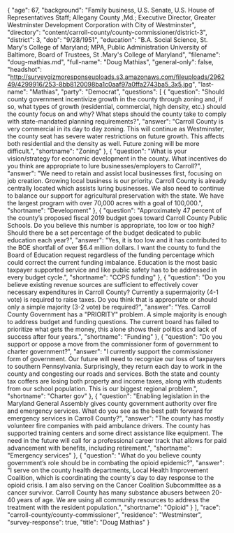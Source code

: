{
  "age": 67,
  "background": "Family business, U.S. Senate, U.S. House of Representatives Staff; Allegany County ,Md.;  Executive Director, Greater Westminster Development Corporation with City of Westminster",
  "directory": "content/carroll-county/county-commissioner/district-3",
  "district": 3,
  "dob": "9/28/1951",
  "education": "B.A. Social Science, St. Mary's College of Maryland; MPA, Public Administration University of Baltimore, Board of Trustees, St .Mary's College of Maryland",
  "filename": "doug-mathias.md",
  "full-name": "Doug Mathias",
  "general-only": false,
  "headshot": "http://surveygizmoresponseuploads.s3.amazonaws.com/fileuploads/296249/4299916/253-8bb8120098ba1c0aaf97a0ffa2743ba5_3x5.jpg",
  "last-name": "Mathias",
  "party": "Democrat",
  "questions": [
    {
      "question": "Should county government incentivize growth in the county through zoning and, if so, what types of growth (residential, commercial, high density, etc.) should the county focus on and why? What steps should the county take to comply with state-mandated planning requirements?",
      "answer": "Carroll County is very commercial in its day to day zoning. This will continue as Westminster, the county seat has severe water restrictions on future growth. This affects both residential and the density as well. Future zoning will be more difficult.",
      "shortname": "Zoning"
    },
    {
      "question": "What is your vision/strategy for economic development in the county. What incentives do you think are appropriate to lure businesses/employers to Carroll?",
      "answer": "We need to retain and assist local businesses first, focusing on job creation. Growing local business is our priority. Carroll County is already centrally located which assists luring businesses. We also need to continue to balance our support for agricultural preservation with the state. We have the largest program with over 70,000 acres with a goal of 100,000.",
      "shortname": "Development"
    },
    {
      "question": "Approximately 47 percent of the county’s proposed fiscal 2019 budget goes toward Carroll County Public Schools. Do you believe this number is appropriate, too low or too high? Should there be a set percentage of the budget dedicated to public education each year?",
      "answer": "Yes, it is too low and it has contributed to the BOE shortfall of over $6.4 million dollars. I want the county to fund the Board of Education request regardless of the funding percentage which could correct the current funding imbalance. Education is the most basic taxpayer supported service and like public safety has to be addressed in every budget cycle.",
      "shortname": "CCPS funding"
    },
    {
      "question": "Do you believe existing revenue sources are sufficient to effectively cover necessary expenditures in Carroll County? Currently a supermajority (4-1 vote) is required to raise taxes. Do you think that is appropriate or should only a simple majority (3-2 vote) be required?",
      "answer": "Yes. Carroll County Government has a \"PRIORITY\" problem. A simple majority is enough to address budget and funding questions. The current board has failed to prioritize what gets the money, this alone shows their politics and lack of success after four years.",
      "shortname": "Funding"
    },
    {
      "question": "Do you support or oppose a move from the commissioner form of government to charter government?",
      "answer": "I currently support the commissioner form of government. Our future will need to recognize our loss of taxpayers to southern Pennsylvania. Surprisingly, they return each day to work in the county and congesting our roads and services. Both the state and county tax coffers are losing both property and income taxes, along with students from our school population. This is our biggest regional problem.",
      "shortname": "Charter gov"
    },
    {
      "question": "Enabling legislation in the Maryland General Assembly gives county government authority over fire and emergency services. What do you see as the best path forward for emergency services in Carroll County?",
      "answer": "The county has mostly volunteer fire companies with paid ambulance drivers. The county has supported training centers and some direct assistance like equipment. The need in the future will call for a professional career track that allows for paid advancement with benefits, including retirement.",
      "shortname": "Emergency services"
    },
    {
      "question": "What do you believe county government’s role should be in combating the opioid epidemic?",
      "answer": "I serve on the county health departments, Local Health Improvement Coalition, which is coordinating  the county's day to day response to the opioid crisis. I am also serving on the Cancer Coalition Subcommittee as a cancer survivor. Carroll County has many substance abusers between 20-40 years of age. We are using all community resources to address the treatment with the resident population.",
      "shortname": "Opioid"
    }
  ],
  "race": "carroll-county/county-commissioner",
  "residence": "Westminster",
  "survey-response": true,
  "title": "Doug Mathias"
}
